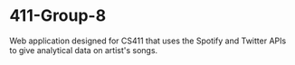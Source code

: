 # 411-Group-8
Web application designed for CS411 that uses the Spotify and Twitter APIs to give analytical data on artist's songs.
